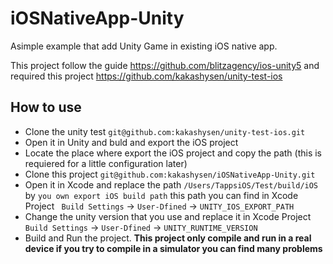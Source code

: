 # iOSNativeApp-Unity
Asimple example that add Unity Game in existing iOS native app. 

This project follow the guide https://github.com/blitzagency/ios-unity5 and required 
this project https://github.com/kakashysen/unity-test-ios

## How to use

- Clone the unity test `git@github.com:kakashysen/unity-test-ios.git`
- Open it in Unity and buld and export the iOS project
- Locate the place where export the iOS project and copy the path (this is requiered for a little configuration later)
- Clone this project `git@github.com:kakashysen/iOSNativeApp-Unity.git`
- Open it in Xcode and replace the path `/Users/TappsiOS/Test/build/iOS` by `you own export iOS build path` 
this path you can find in Xcode Project ` Build Settings` -> `User-Dfined` -> `UNITY_IOS_EXPORT_PATH`
- Change the unity version that you use and replace it in Xcode Project ` Build Settings` -> `User-Dfined` -> `UNITY_RUNTIME_VERSION`
- Build and Run the project. __This project only compile and run in a real device if you try to compile in a simulator you can find many problems__



